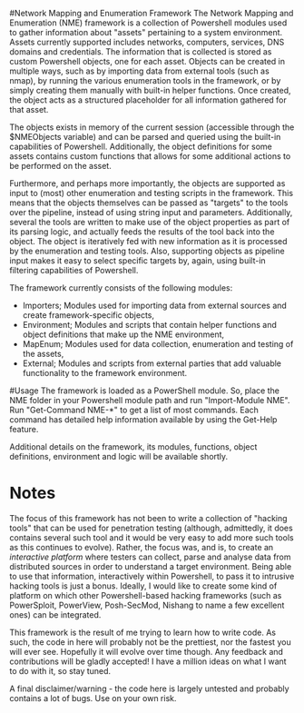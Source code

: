 #Network Mapping and Enumeration Framework
The Network Mapping and Enumeration (NME) framework is a collection of Powershell modules used to gather information about "assets" pertaining to a system environment. Assets currently supported includes networks, computers, services, DNS domains and credentials. The information that is collected is stored as custom Powershell objects, one for each asset. Objects can be created in multiple ways, such as by importing data from external tools (such as nmap), by running the various enumeration tools in the framework, or by simply creating them manually with built-in helper functions. Once created, the object acts as a structured placeholder for all information gathered for that asset.

The objects exists in memory of the current session (accessible through the $NMEObjects variable) and can be parsed and queried using the built-in capabilities of Powershell. Additionally, the object definitions for some assets contains custom functions that allows for some additional actions to be performed on the asset.

Furthermore, and perhaps more importantly, the objects are supported as input to (most) other enumeration and testing scripts in the framework. This means that the objects themselves can be passed as "targets" to the tools over the pipeline, instead of using string input and parameters. Additionally, several the tools are written to make use of the object properties as part of its parsing logic, and actually feeds the results of the tool back into the object. The object is iteratively fed with new information as it is processed by the enumeration and testing tools. Also, supporting objects as pipeline input makes it easy to select specific targets by, again, using built-in filtering capabilities of Powershell.

The framework currently consists of the following modules:
* Importers; Modules used for importing data from external sources and create framework-specific objects,
* Environment; Modules and scripts that contain helper functions and object definitions that make up the NME environment,
* MapEnum; Modules used for data collection, enumeration and testing of the assets,
* External; Modules and scripts from external parties that add valuable functionality to the framework environment.

#Usage
The framework is loaded as a PowerShell module. So, place the NME folder in your Powershell module path and run "Import-Module NME". Run "Get-Command NME-*" to get a list of most commands. Each command has detailed help information available by using the Get-Help <command> feature.

Additional details on the framework, its modules, functions, object definitions, environment and logic will be available shortly.

# Notes
The focus of this framework has not been to write a collection of "hacking tools" that can be used for penetration testing (although, admittedly, it does contains several such tool and it would be very easy to add more such tools as this continues to evolve). Rather, the focus was, and is, to create an *interactive platform* where testers can collect, parse and analyse data from distributed sources in order to understand a target environment. Being able to use that information, interactively within Powershell, to pass it to intrusive hacking tools is just a bonus. Ideally, I would like to create some kind of platform on which other Powershell-based hacking frameworks (such as PowerSploit, PowerView, Posh-SecMod, Nishang to name a few excellent ones) can be integrated.

This framework is the result of me trying to learn how to write code. As such, the code in here will probably not be the prettiest, nor the fastest you will ever see. Hopefully it will evolve over time though. Any feedback and contributions will be gladly accepted! I have a million ideas on what I want to do with it, so stay tuned. 

A final disclaimer/warning - the code here is largely untested and probably contains a lot of bugs. Use on your own risk.
